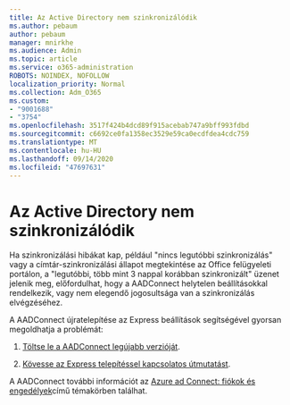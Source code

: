 ```yaml
---
title: Az Active Directory nem szinkronizálódik
ms.author: pebaum
author: pebaum
manager: mnirkhe
ms.audience: Admin
ms.topic: article
ms.service: o365-administration
ROBOTS: NOINDEX, NOFOLLOW
localization_priority: Normal
ms.collection: Adm_O365
ms.custom:
- "9001688"
- "3754"
ms.openlocfilehash: 3517f424b4dcd89f915acebab747a9bff993fdbd
ms.sourcegitcommit: c6692ce0fa1358ec3529e59ca0ecdfdea4cdc759
ms.translationtype: MT
ms.contentlocale: hu-HU
ms.lasthandoff: 09/14/2020
ms.locfileid: "47697631"
---
```

# <a name="active-directory-not-syncing"></a>Az Active Directory nem szinkronizálódik

Ha szinkronizálási hibákat kap, például "nincs legutóbbi szinkronizálás" vagy a címtár-szinkronizálási állapot megtekintése az Office felügyeleti portálon, a "legutóbbi, több mint 3 nappal korábban szinkronizált" üzenet jelenik meg, előfordulhat, hogy a AADConnect helytelen beállításokkal rendelkezik, vagy nem elegendő jogosultsága van a szinkronizálás elvégzéséhez.  

A AADConnect újratelepítése az Express beállítások segítségével gyorsan megoldhatja a problémát:

1. [Töltse le a AADConnect legújabb verzióját](https://go.microsoft.com/fwlink/?LinkId=615771).

2. [Kövesse az Express telepítéssel kapcsolatos útmutatást](https://docs.microsoft.com/azure/active-directory/hybrid/how-to-connect-install-express).

A AADConnect további információt az [Azure ad Connect: fiókok és engedélyek](https://docs.microsoft.com/azure/active-directory/hybrid/reference-connect-accounts-permissions)című témakörben találhat.
